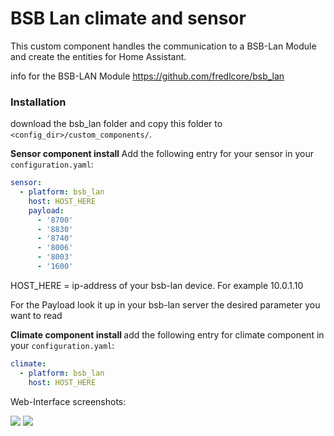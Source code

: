 # BSB Lan climate and sensor 

This custom component handles the communication to a BSB-Lan Module and create the entities for Home Assistant.

info for the BSB-LAN Module
https://github.com/fredlcore/bsb_lan


### Installation

download the bsb_lan folder and
copy this folder to `<config_dir>/custom_components/`.

<B> Sensor component install </B>
Add the following entry for your sensor in your `configuration.yaml`:

```yaml
sensor:
  - platform: bsb_lan
    host: HOST_HERE
    payload: 
      - '8700'
      - '8830'
      - '8740'
      - '8006'
      - '8003'
      - '1600'
```
HOST_HERE = ip-address of your bsb-lan device. For example 10.0.1.10

For the Payload look it up in your bsb-lan server the desired parameter you want to read


<B> Climate component install </B>
add the following entry for climate component in your `configuration.yaml`:

```yaml
climate:
  - platform: bsb_lan
    host: HOST_HERE
```

Web-Interface screenshots:

<img src="https://github.com/liudger/BSB-LAN-Component-for-Home-Assistant/blob/master/src/overviewClimate.png" size="50%">

<img src="https://github.com/liudger/BSB-LAN-Component-for-Home-Assistant/blob/master/src/readingSensor_outsideTemp.png" size="50%">

